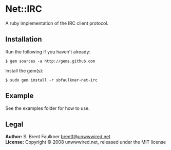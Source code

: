 # Net::IRC

A ruby implementation of the IRC client protocol.

## Installation

Run the following if you haven't already:

    $ gem sources -a http://gems.github.com
  
Install the gem(s):

    $ sudo gem install -r sbfaulkner-net-irc

## Example

See the examples folder for how to use.

## Legal

**Author:** S. Brent Faulkner <brentf@unwwwired.net>  
**License:** Copyright &copy; 2008 unwwwired.net, released under the MIT license
